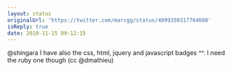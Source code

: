 ```yaml
---
layout: status
originalUrl: 'https://twitter.com/marcgg/status/4099350317764608'
isReply: true
date: 2010-11-15 09:12:15
---
```


@shingara I have also the css, html, jquery and javascript badges ^^. I need the ruby one though (cc @dmathieu)
